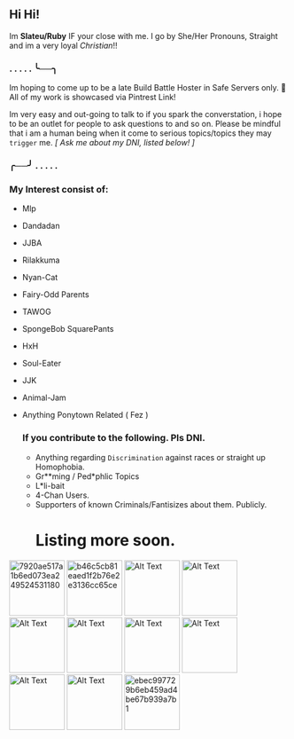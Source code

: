## Hi Hi!
Im **Slateu/Ruby** IF your close with me. I go by She/Her Pronouns, Straight and im a very loyal _Christian_!! 

### . . . . . ╰──╮

Im hoping to come up to be a late Build Battle Hoster in Safe Servers only. 🤍
All of my work is showcased via Pintrest Link!

Im very easy and out-going to talk to if you spark the converstation, i hope to be an outlet for people to ask questions to and so on.
Please be mindful that i am a human being when it come to serious topics/topics they may  `trigger`  me. _[ Ask me about my DNI, listed below! ]_

### ╭──╯ . . . . .

### My Interest consist of: 
* Mlp
* Dandadan
* JJBA
* Rilakkuma
* Nyan-Cat
* Fairy-Odd Parents
* TAWOG
* SpongeBob SquarePants
* HxH
* Soul-Eater
* JJK
* Animal-Jam
* Anything Ponytown Related ( Fez )

  ### If you contribute to the following. Pls DNI.
  * Anything regarding `Discrimination` against races or straight up Homophobia.
  * Gr**ming / Ped*phlic Topics
  * L*li-bait
  * 4-Chan Users.
  * Supporters of known Criminals/Fantisizes about them. Publicly.
    # Listing more soon.

<img src="https://github.com/user-attachments/assets/acfae9bf-545d-4573-bb2f-d2d367c91056" alt="7920ae517a1b6ed073ea249524531180" width="100" height="100">
<img src="https://github.com/user-attachments/assets/3c10be8d-d998-4231-8c63-ecf8eb04e364" alt=" b46c5cb81eaed1f2b76e2e3136cc65ce" width="100" height="100">
<img src="https://media.discordapp.net/attachments/936251196677714020/1317717575446040576/124e08122c61e1ab52aa447cc8adaf9d.jpg?ex=675fb39f&is=675e621f&hm=65c84e5f1e8f5fb00571e28cff273156fc8443772798a63514cc4df949b95708&=&format=webp&width=662&height=671" alt="Alt Text" width="100" height="100">
<img src="https://cdn.discordapp.com/attachments/936251196677714020/1317717547348394036/0d1394d8eaf5c4fee30c91f8bef6ded4.jpg?ex=675fb399&is=675e6219&hm=eb6533b170a7a67282204a22083bb8d8baaf64e0233d272de3b42a7bb66dcecf&" alt="Alt Text" width="100" height="100">
<img src="https://cdn.discordapp.com/attachments/936251196677714020/1317717548061425715/9708317fda104f214a07418418378ab0.jpg?ex=675fb399&is=675e6219&hm=d42183f62aad841b4f0dc16cd7254f2964eea71a4613eede719741a8c228d073&" alt="Alt Text" width="100" height="100">
<img src="https://cdn.discordapp.com/attachments/936251196677714020/1317717548321476658/429e87d224faebddd23136cc9a6a8f69.jpg?ex=675fb399&is=675e6219&hm=3dbeb12a15c3f9a8283b78b9e692845fbcdca8a260c927564889e0569455aad4&" alt="Alt Text" width="100" height="100">
<img src="https://cdn.discordapp.com/attachments/936251196677714020/1317717548854415390/63dcf964206560dddf910148f9369de7.jpg?ex=675fb399&is=675e6219&hm=5b35513d7f388b265864e25ba1be4904f4f9d39d1fc74ae7a23d27688bc23404&" alt="Alt Text" width="100" height="100">
<img src="https://cdn.discordapp.com/attachments/936251196677714020/1317717549189955665/4950038a2bcc7fe1c5c72a1c80fe57a1.jpg?ex=675fb399&is=675e6219&hm=d820d10ff131999f285675fd27cd8964dfdefa4376bbb7cbe749ae1965ff4977&" alt="Alt Text" width="100" height="100">
<img src="https://cdn.discordapp.com/attachments/936251196677714020/1317717589517926450/4ba96523c519f4a6ccbc66864e38097c.jpg?ex=675fb3a3&is=675e6223&hm=c8a04d8b71f08dcc33fc27dd111deeec7a6f348f67586349830c266811d40e3e&" alt="Alt Text" width="100" height="100">
<img src="https://cdn.discordapp.com/attachments/936251196677714020/1317717574993055784/59464d21b1c9f9bc9bf8db9e9b3f4fe4.jpg?ex=675fb39f&is=675e621f&hm=7f12e6f1648938cbde16eea61326062e6c83f1c6c51bc9cca366c91c17cc9d72&" alt="Alt Text" width="100" height="100">
<img src="https://github.com/user-attachments/assets/76e00307-f335-4169-8421-60a9f18089f0" alt="ebec997729b6eb459ad4be67b939a7b1" width="100" height="100">
